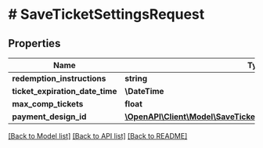 # # SaveTicketSettingsRequest

## Properties

Name | Type | Description | Notes
------------ | ------------- | ------------- | -------------
**redemption_instructions** | **string** |  | [optional]
**ticket_expiration_date_time** | **\DateTime** |  |
**max_comp_tickets** | **float** |  |
**payment_design_id** | [**\OpenAPI\Client\Model\SaveTicketSettingsRequestPaymentDesignID**](SaveTicketSettingsRequestPaymentDesignID.md) |  |

[[Back to Model list]](../../README.md#models) [[Back to API list]](../../README.md#endpoints) [[Back to README]](../../README.md)
